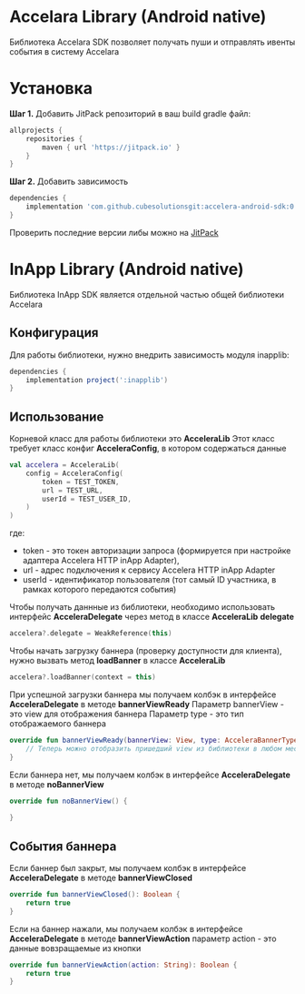 # Accelara Library (Android native)

Библиотека Accelara SDK позволяет получать пуши и отправлять ивенты события в систему Accelara

Установка
===

**Шаг 1.** Добавить JitPack репозиторий в ваш build gradle файл:

```gradle
allprojects {
    repositories {
        maven { url 'https://jitpack.io' }
    }
}
```

**Шаг 2.** Добавить зависимость

```gradle
dependencies {
    implementation 'com.github.cubesolutionsgit:accelera-android-sdk:0.3.19'
}
```

Проверить последние версии либы можно на [JitPack](https://jitpack.io/#cubesolutionsgit/accelera-android-sdk)

# InApp Library (Android native)

Библиотека InApp SDK является отдельной частью общей библиотеки Accelara

## Конфигурация

Для работы библиотеки, нужно внедрить зависимость модуля inapplib:
```groovy
dependencies {
    implementation project(':inapplib')
}
```

## Использование

Корневой класс для работы библиотеки это **AcceleraLib**
Этот класс требует класс конфиг **AcceleraConfig**, в котором содержаться данные 

```kotlin
val accelera = AcceleraLib(
    config = AcceleraConfig(
        token = TEST_TOKEN,
        url = TEST_URL,
        userId = TEST_USER_ID,
    )
)
```
где: 
- token - это токен авторизации запроса (формируется при настройке адаптера Accelera HTTP inApp Adapter), 
- url - адрес подключения к сервису Accelera HTTP inApp Adapter
- userId - идентификатор пользователя (тот самый ID участника, в рамках которого передаются события)

Чтобы получать даннные из библиотеки, необходимо использовать интерфейс **AcceleraDelegate** 
через метод в классе **AcceleraLib** **delegate**

```kotlin
accelera?.delegate = WeakReference(this)
```

Чтобы начать загрузку баннера (проверку доступности для клиента), нужно вызвать метод **loadBanner** в классе **AcceleraLib** 
```kotlin
accelera?.loadBanner(context = this)
```

При успешной загрузки баннера мы получаем колбэк в интерфейсе **AcceleraDelegate** в методе **bannerViewReady**
Параметр bannerView - это view для отображения баннера
Параметр type - это тип отображаемого баннера
```kotlin
override fun bannerViewReady(bannerView: View, type: AcceleraBannerType) {
    // Теперь можно отобразить пришедший view из библиотеки в любом месте приложения
}
```

Если баннера нет, мы получаем колбэк в интерфейсе **AcceleraDelegate** в методе **noBannerView**
```kotlin
override fun noBannerView() {
    
}
```

## События баннера
Если баннер был закрыт, мы получаем колбэк в интерфейсе **AcceleraDelegate** в методе **bannerViewClosed**
```kotlin
override fun bannerViewClosed(): Boolean {
    return true
}
```

Если на баннер нажали, мы получаем колбэк в интерфейсе **AcceleraDelegate** в методе **bannerViewAction**
параметр action - это данные вовзращаемые из кнопки
```kotlin
override fun bannerViewAction(action: String): Boolean {
    return true
}
```
